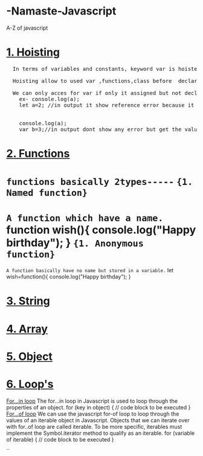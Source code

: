 # -Namaste-Javascript

A-Z of javascript

# <a href="Hoisting.js">1. Hoisting</a>

<pre>
  In terms of variables and constants, keyword var is hoisted and let and const does not allow hoisting.<br>
  Hoisting allow to used var ,functions,class before  declarations`<br>
  We can only acces for var if only it assigned but not declaired
    ex- console.log(a);
    let a=2; //in output it show reference error because it dont support hoisting in same use case for Const
     <br>
    console.log(a);
    var b=3;//in output dont show any error but get the value is undefined
</pre>

# <a href="functions.js">2. Functions</a>
 `functions basically 2types-----`
 `{1. Named function}`
 ===========================
 `A function which have a name.`
 function wish(){
  console.log("Happy birthday");
 }
 `{1. Anonymous function}`
 ===========================
 `A function basically have no name but stored in a variable.`
 let wish=function(){
  console.log("Happy birthday");
 }
# <a href="String.js">3. String </a>
# <a href="Array.js">4. Array</a>
# <a href="Object.js">5. Object</a>
# <a href="functions.js">6. Loop's</a>
<u>For...in loop</u>
The for...in loop in Javascript is used to loop through the properties of an object. 
for (key in object) {
  // code block to be executed
}
<u>For...of loop</u>
We can use the javascript for-of loop to loop through the values of an iterable object in Javascript. Objects that we can iterate over with for..of loop are called iterable. To be more specific, iterables must implement the Symbol.iterator method to qualify as an iterable.
for (variable of iterable) {
  // code block to be executed
}

``

